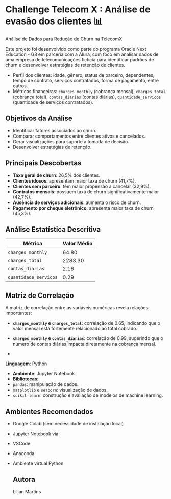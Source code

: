 # Challenge Telecom X : Análise de evasão dos clientes 📊

Análise de Dados para Redução de Churn na TelecomX

Este projeto foi desenvolvido como parte do programa Oracle Next Education - G8 em parceria com a Alura, com foco em analisar dados de uma empresa de telecomunicações fictícia para identificar padrões de churn e desenvolver estratégias de retenção de clientes.

- Perfil dos clientes: idade, gênero, status de parceiro, dependentes, tempo de contrato, serviços contratados, forma de pagamento, entre outros.
- Métricas financeiras: `charges_monthly` (cobrança mensal), `charges_total` (cobrança total), `contas_diarias` (contas diárias), `quantidade_servicos` (quantidade de serviços contratados).

## Objetivos da Análise

- Identificar fatores associados ao churn.
- Comparar comportamentos entre clientes ativos e cancelados.
- Gerar visualizações para suporte à tomada de decisão.
- Desenvolver estratégias de retenção.

## Principais Descobertas

- **Taxa geral de churn**: 26,5% dos clientes.
- **Clientes idosos**: apresentam maior taxa de churn (41,7%).
- **Clientes sem parceiro**: têm maior propensão a cancelar (32,9%).
- **Contratos mensais**: possuem taxa de churn significativamente maior (42,7%).
- **Ausência de serviços adicionais**: aumenta o risco de churn.
- **Pagamento por cheque eletrônico**: apresenta maior taxa de churn (45,3%).

## Análise Estatística Descritiva

| Métrica             | Valor Médio |
|---------------------|-------------|
| `charges_monthly`   | 64.80       |
| `charges_total`     | 2283.30     |
| `contas_diarias`    | 2.16        |
| `quantidade_servicos` | 0.29     |

## Matriz de Correlação

A matriz de correlação entre as variáveis numéricas revela relações importantes:

- **`charges_monthly` e `charges_total`**: correlação de 0.65, indicando que o valor mensal está fortemente relacionado ao total cobrado.
- **`charges_monthly` e `contas_diarias`**: correlação de 0.99, sugerindo que o número de contas diárias impacta diretamente na cobrança mensal.

- 
**Linguagem**: Python
- **Ambiente**: Jupyter Notebook
- **Bibliotecas**:
- `pandas`: manipulação de dados.
- `matplotlib` e `seaborn`: visualização de dados.
- `scikit-learn`: construção e avaliação de modelos de machine learning.

## Ambientes Recomendados
- Google Colab (sem necessidade de instalação local)
- Jupyter Notebook via:
- VSCode
- Anaconda
- Ambiente virtual Python

  ## Autora

  Lilian Martins
  
